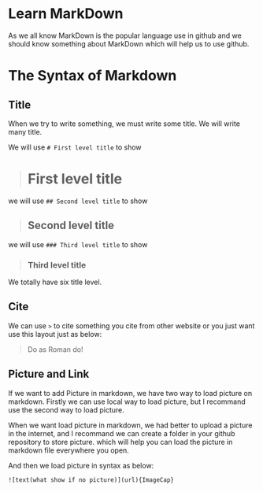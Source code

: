 # Learn MarkDown
As we all know MarkDown is the popular language use in github and we should know something about MarkDown which will help us to use github.

# The Syntax of Markdown
## Title
When we try to write something, we must write some title. We will write many title.

We will use `# First level title` to show
> # First level title

we will use `## Second level title` to show 
>## Second level title

we will use `### Third level title` to show 
>### Third level title

We totally have six title level.

## Cite
We can use `>` to cite something you cite from other website or you just want use this layout just as below:

>Do as Roman do!

## Picture and Link
If we want to add Picture in markdown, we have two way to load picture on markdown. Firstly we can use local way to load picture, but I recommand use the second way to load picture.

When we want load picture in markdown, we had better to upload a picture in the internet, and I recommand we can create a folder in your github repository to store picture. which will help you can load the picture in markdown file everywhere you open.

And then we load picture in syntax as below:

`![text(what show if no picture)](url){ImageCap}`


